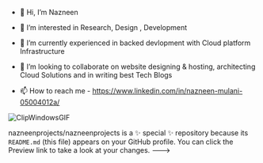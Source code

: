 - 👋 Hi, I’m Nazneen 

- 👀 I’m interested in Research, Design , Development 
- 🌱 I’m currently experienced in backed devlopment with Cloud platform Infrastructure
- 💞️ I’m looking to collaborate on website designing & hosting,  architecting Cloud Solutions and in writing best Tech Blogs
- 📫 How to reach me - https://www.linkedin.com/in/nazneen-mulani-05004012a/

![ClipWindowsGIF](https://user-images.githubusercontent.com/50543241/165708340-7401d8c4-0252-4caf-9791-41a780b51fde.gif) 



nazneenprojects/nazneenprojects is a ✨ special ✨ repository because its `README.md` (this file) appears on your GitHub profile.
You can click the Preview link to take a look at your changes.
--->
